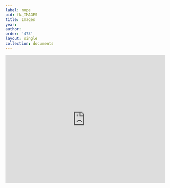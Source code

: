 ```yaml
---
label: nope
pid: fk_IMAGES
title: Images
year:
author:
order: '473'
layout: single
collection: documents
---
```

<iframe src="https://northwestern.app.box.com/embed/s/gag62f2ygkvs1svo8ejbitxy0pmzq4lf?sortColumn=date&view=list" width="500" height="400" frameborder="0" allowfullscreen webkitallowfullscreen msallowfullscreen></iframe>
